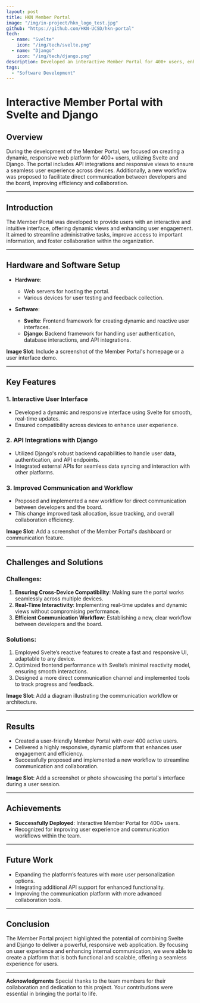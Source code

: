 ```yaml
---
layout: post
title: HKN Member Portal
image: "/img/in-project/hkn_logo_test.jpg"
github: "https://github.com/HKN-UCSD/hkn-portal"
tech:
  - name: "Svelte"
    icon: "/img/tech/svelte.png"
  - name: "Django"
    icon: "/img/tech/django.png"
description: Developed an interactive Member Portal for 400+ users, enhancing user experience with dynamic views, renovate dev team working pipeline.
tags:
  - "Software Development"
---
```


# Interactive Member Portal with Svelte and Django

## Overview
During the development of the Member Portal, we focused on creating a dynamic, responsive web platform for 400+ users, utilizing Svelte and Django. The portal includes API integrations and responsive views to ensure a seamless user experience across devices. Additionally, a new workflow was proposed to facilitate direct communication between developers and the board, improving efficiency and collaboration.

---

## Introduction
The Member Portal was developed to provide users with an interactive and intuitive interface, offering dynamic views and enhancing user engagement. It aimed to streamline administrative tasks, improve access to important information, and foster collaboration within the organization.

---

## Hardware and Software Setup
- **Hardware**:
  - Web servers for hosting the portal.
  - Various devices for user testing and feedback collection.

- **Software**:
  - **Svelte**: Frontend framework for creating dynamic and reactive user interfaces.
  - **Django**: Backend framework for handling user authentication, database interactions, and API integrations.

**Image Slot**: Include a screenshot of the Member Portal's homepage or a user interface demo.

---

## Key Features
### 1. Interactive User Interface
- Developed a dynamic and responsive interface using Svelte for smooth, real-time updates.
- Ensured compatibility across devices to enhance user experience.

### 2. API Integrations with Django
- Utilized Django's robust backend capabilities to handle user data, authentication, and API endpoints.
- Integrated external APIs for seamless data syncing and interaction with other platforms.

### 3. Improved Communication and Workflow
- Proposed and implemented a new workflow for direct communication between developers and the board.
- This change improved task allocation, issue tracking, and overall collaboration efficiency.

**Image Slot**: Add a screenshot of the Member Portal's dashboard or communication feature.

---

## Challenges and Solutions
### Challenges:
1. **Ensuring Cross-Device Compatibility**: Making sure the portal works seamlessly across multiple devices.
2. **Real-Time Interactivity**: Implementing real-time updates and dynamic views without compromising performance.
3. **Efficient Communication Workflow**: Establishing a new, clear workflow between developers and the board.

### Solutions:
1. Employed Svelte’s reactive features to create a fast and responsive UI, adaptable to any device.
2. Optimized frontend performance with Svelte’s minimal reactivity model, ensuring smooth interactions.
3. Designed a more direct communication channel and implemented tools to track progress and feedback.

**Image Slot**: Add a diagram illustrating the communication workflow or architecture.

---

## Results
- Created a user-friendly Member Portal with over 400 active users.
- Delivered a highly responsive, dynamic platform that enhances user engagement and efficiency.
- Successfully proposed and implemented a new workflow to streamline communication and collaboration.

**Image Slot**: Add a screenshot or photo showcasing the portal's interface during a user session.

---

## Achievements
- **Successfully Deployed**: Interactive Member Portal for 400+ users.
- Recognized for improving user experience and communication workflows within the team.

---

## Future Work
- Expanding the platform’s features with more user personalization options.
- Integrating additional API support for enhanced functionality.
- Improving the communication platform with more advanced collaboration tools.

---

## Conclusion
The Member Portal project highlighted the potential of combining Svelte and Django to deliver a powerful, responsive web application. By focusing on user experience and enhancing internal communication, we were able to create a platform that is both functional and scalable, offering a seamless experience for users.

---

**Acknowledgments**
Special thanks to the team members for their collaboration and dedication to this project. Your contributions were essential in bringing the portal to life.
